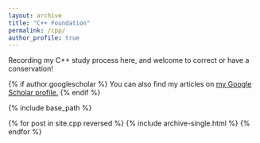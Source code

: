 ```yaml
---
layout: archive
title: "C++ Foundation"
permalink: /cpp/
author_profile: true
---
```

Recording my C++ study process here, and welcome to correct or have a conservation!

{% if author.googlescholar %}
  You can also find my articles on <u><a href="{{author.googlescholar}}">my Google Scholar profile</a>.</u>
{% endif %}

{% include base_path %}

{% for post in site.cpp reversed %}
  {% include archive-single.html %}
{% endfor %}

